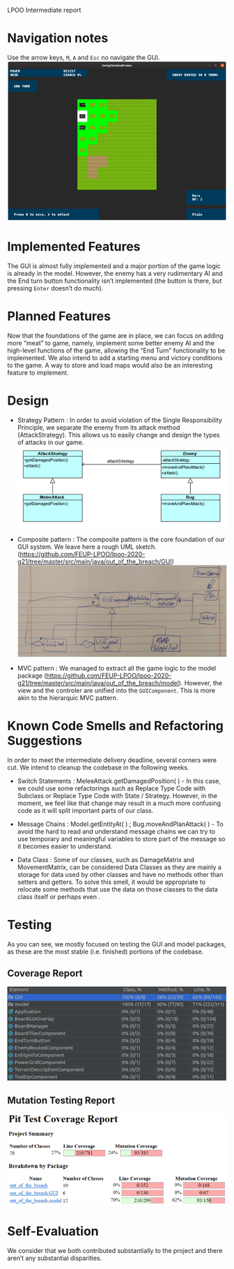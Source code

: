 LPOO Intermediate report

# Navigation notes
Use the arrow keys, `M`, `A` and `Esc` no navigate the GUI.
![Navigation Notes](terminal.PNG)

# Implemented Features
The GUI is almost fully implemented and a major portion of the game logic is already in the model. However, the enemy has a very rudimentary AI and the End turn button functionality isn’t implemented (the button is there, but pressing `Enter` doesn’t do much).


# Planned Features
Now that the foundations of the game are in place, we can focus on adding more “meat” to game, namely, implement some better enemy AI and the high-level functions of the game, allowing the “End Turn” functionality to be implemented. We also intend to add a starting menu and victory conditions to the game. A way to store and load maps would also be an interesting feature to implement.

# Design
* Strategy Pattern : 
In order to avoid violation of the Single Responsibility Principle, we separate the enemy from its attack method (AttackStrategy). This allows us to easily change and design the types of attacks in our game.
![Strategy Pattern](strategy_pattern.png)

* Composite pattern : 
The composite pattern is the core foundation of our GUI system. We leave here a rough UML sketch. (https://github.com/FEUP-LPOO/lpoo-2020-g21/tree/master/src/main/java/out_of_the_breach/GUI)
![Composite Pattern](composite_pattern.PNG)


* MVC pattern : 
We managed to extract all the game logic to the model package (https://github.com/FEUP-LPOO/lpoo-2020-g21/tree/master/src/main/java/out_of_the_breach/model). However, the view and the controler are unified into the `GUIComponent`. This is more akin to the hierarquic MVC pattern.

# Known Code Smells and Refactoring Suggestions
In order to meet the intermediate delivery deadline, several corners were cut. We intend to cleanup the codebase in the following weeks.

* Switch Statements : 
MeleeAttack.getDamagedPosition( ) - 
In this case, we could use some refactorings such as Replace Type Code with Subclass or Replace Type Code with State / Strategy. However, in the moment, we feel like that change may result in a much more confusing code as it will split important parts of our class.

* Message Chains : 
Model.getEntityAt( ) ; 
Bug.moveAndPlanAttack( ) - 
To avoid the hard to read and understand message chains we can try to use temporary and meaningful variables to store part of the message so it becomes easier to understand.

* Data Class : 
Some of our classes, such as DamageMatrix and MovementMatrix, can be considered Data Classes as they are mainly a storage for data used by other classes and have no methods other than setters and getters. To solve this smell, it would be appropriate to relocate some methods that use the data on those classes to the data class itself or perhaps even .


# Testing
As you can see, we mostly focused on testing the GUI and model packages, as these are the most stable (i.e. finished) portions of the codebase.
## Coverage Report
![Coverage Report](coverage_test.PNG)


## Mutation Testing Report
![Mutation Report](mutation_test.PNG)

# Self-Evaluation
We consider that we both contributed substantially to the project and there aren’t any substantial disparities.
